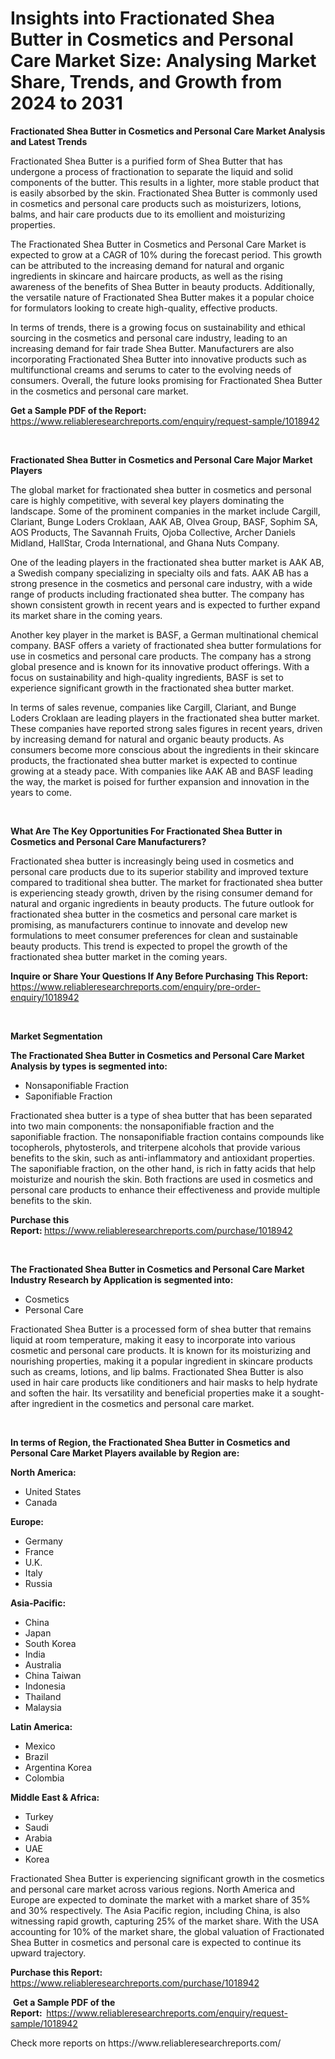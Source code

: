 <p><h1>Insights into Fractionated Shea Butter in Cosmetics and Personal Care Market Size: Analysing Market Share, Trends, and Growth from 2024 to 2031</h1></p><p><strong>Fractionated Shea Butter in Cosmetics and Personal Care Market Analysis and Latest Trends</strong></p>
<p><p>Fractionated Shea Butter is a purified form of Shea Butter that has undergone a process of fractionation to separate the liquid and solid components of the butter. This results in a lighter, more stable product that is easily absorbed by the skin. Fractionated Shea Butter is commonly used in cosmetics and personal care products such as moisturizers, lotions, balms, and hair care products due to its emollient and moisturizing properties.</p><p>The Fractionated Shea Butter in Cosmetics and Personal Care Market is expected to grow at a CAGR of 10% during the forecast period. This growth can be attributed to the increasing demand for natural and organic ingredients in skincare and haircare products, as well as the rising awareness of the benefits of Shea Butter in beauty products. Additionally, the versatile nature of Fractionated Shea Butter makes it a popular choice for formulators looking to create high-quality, effective products.</p><p>In terms of trends, there is a growing focus on sustainability and ethical sourcing in the cosmetics and personal care industry, leading to an increasing demand for fair trade Shea Butter. Manufacturers are also incorporating Fractionated Shea Butter into innovative products such as multifunctional creams and serums to cater to the evolving needs of consumers. Overall, the future looks promising for Fractionated Shea Butter in the cosmetics and personal care market.</p></p>
<p><strong>Get a Sample PDF of the Report:&nbsp;</strong> <a href="https://www.reliableresearchreports.com/enquiry/request-sample/1018942">https://www.reliableresearchreports.com/enquiry/request-sample/1018942</a></p>
<p>&nbsp;</p>
<p><strong>Fractionated Shea Butter in Cosmetics and Personal Care Major Market Players</strong></p>
<p><p>The global market for fractionated shea butter in cosmetics and personal care is highly competitive, with several key players dominating the landscape. Some of the prominent companies in the market include Cargill, Clariant, Bunge Loders Croklaan, AAK AB, Olvea Group, BASF, Sophim SA, AOS Products, The Savannah Fruits, Ojoba Collective, Archer Daniels Midland, HallStar, Croda International, and Ghana Nuts Company.</p><p>One of the leading players in the fractionated shea butter market is AAK AB, a Swedish company specializing in specialty oils and fats. AAK AB has a strong presence in the cosmetics and personal care industry, with a wide range of products including fractionated shea butter. The company has shown consistent growth in recent years and is expected to further expand its market share in the coming years.</p><p>Another key player in the market is BASF, a German multinational chemical company. BASF offers a variety of fractionated shea butter formulations for use in cosmetics and personal care products. The company has a strong global presence and is known for its innovative product offerings. With a focus on sustainability and high-quality ingredients, BASF is set to experience significant growth in the fractionated shea butter market.</p><p>In terms of sales revenue, companies like Cargill, Clariant, and Bunge Loders Croklaan are leading players in the fractionated shea butter market. These companies have reported strong sales figures in recent years, driven by increasing demand for natural and organic beauty products. As consumers become more conscious about the ingredients in their skincare products, the fractionated shea butter market is expected to continue growing at a steady pace. With companies like AAK AB and BASF leading the way, the market is poised for further expansion and innovation in the years to come.</p></p>
<p>&nbsp;</p>
<p><strong>What Are The Key Opportunities For Fractionated Shea Butter in Cosmetics and Personal Care Manufacturers?</strong></p>
<p><p>Fractionated shea butter is increasingly being used in cosmetics and personal care products due to its superior stability and improved texture compared to traditional shea butter. The market for fractionated shea butter is experiencing steady growth, driven by the rising consumer demand for natural and organic ingredients in beauty products. The future outlook for fractionated shea butter in the cosmetics and personal care market is promising, as manufacturers continue to innovate and develop new formulations to meet consumer preferences for clean and sustainable beauty products. This trend is expected to propel the growth of the fractionated shea butter market in the coming years.</p></p>
<p><strong>Inquire or Share Your Questions If Any Before Purchasing This Report:</strong> <a href="https://www.reliableresearchreports.com/enquiry/pre-order-enquiry/1018942">https://www.reliableresearchreports.com/enquiry/pre-order-enquiry/1018942</a></p>
<p>&nbsp;</p>
<p><strong>Market Segmentation</strong></p>
<p><strong>The Fractionated Shea Butter in Cosmetics and Personal Care Market Analysis by types is segmented into:</strong></p>
<p><ul><li>Nonsaponifiable Fraction</li><li>Saponifiable Fraction</li></ul></p>
<p><p>Fractionated shea butter is a type of shea butter that has been separated into two main components: the nonsaponifiable fraction and the saponifiable fraction. The nonsaponifiable fraction contains compounds like tocopherols, phytosterols, and triterpene alcohols that provide various benefits to the skin, such as anti-inflammatory and antioxidant properties. The saponifiable fraction, on the other hand, is rich in fatty acids that help moisturize and nourish the skin. Both fractions are used in cosmetics and personal care products to enhance their effectiveness and provide multiple benefits to the skin.</p></p>
<p><strong>Purchase this Report:&nbsp;</strong><a href="https://www.reliableresearchreports.com/purchase/1018942">https://www.reliableresearchreports.com/purchase/1018942</a></p>
<p>&nbsp;</p>
<p><strong>The Fractionated Shea Butter in Cosmetics and Personal Care Market Industry Research by Application is segmented into:</strong></p>
<p><ul><li>Cosmetics</li><li>Personal Care</li></ul></p>
<p><p>Fractionated Shea Butter is a processed form of shea butter that remains liquid at room temperature, making it easy to incorporate into various cosmetic and personal care products. It is known for its moisturizing and nourishing properties, making it a popular ingredient in skincare products such as creams, lotions, and lip balms. Fractionated Shea Butter is also used in hair care products like conditioners and hair masks to help hydrate and soften the hair. Its versatility and beneficial properties make it a sought-after ingredient in the cosmetics and personal care market.</p></p>
<p>&nbsp;</p>
<p><strong>In terms of Region, the Fractionated Shea Butter in Cosmetics and Personal Care Market Players available by Region are:</strong></p>
<p>
    <p> <strong> North America: </strong>
        <ul>
            <li>United States</li>
            <li>Canada</li>
        </ul>
        </p> 
    <p> <strong> Europe: </strong>
        <ul>
            <li>Germany</li>
            <li>France</li>
            <li>U.K.</li>
            <li>Italy</li>
            <li>Russia</li>
        </ul>
        </p> 
    <p> <strong> Asia-Pacific: </strong>
        <ul>
            <li>China</li>
            <li>Japan</li>
            <li>South Korea</li>
            <li>India</li>
            <li>Australia</li>
            <li>China Taiwan</li>
            <li>Indonesia</li>
            <li>Thailand</li>
            <li>Malaysia</li>
        </ul>
        </p> 
    <p> <strong> Latin America: </strong>
        <ul>
            <li>Mexico</li>
            <li>Brazil</li>
            <li>Argentina Korea</li>
            <li>Colombia</li>
        </ul>
        </p> 
    <p> <strong> Middle East & Africa: </strong>
        <ul>
            <li>Turkey</li>
            <li>Saudi</li>
            <li>Arabia</li>
            <li>UAE</li>
            <li>Korea</li>
        </ul>
    </p>
    </p>
<p><p>Fractionated Shea Butter is experiencing significant growth in the cosmetics and personal care market across various regions. North America and Europe are expected to dominate the market with a market share of 35% and 30% respectively. The Asia Pacific region, including China, is also witnessing rapid growth, capturing 25% of the market share. With the USA accounting for 10% of the market share, the global valuation of Fractionated Shea Butter in cosmetics and personal care is expected to continue its upward trajectory.</p></p>
<p><strong>Purchase this Report: </strong><a href="https://www.reliableresearchreports.com/purchase/1018942">https://www.reliableresearchreports.com/purchase/1018942</a></p>
<p>&nbsp;<strong>Get a Sample PDF of the Report:&nbsp;&nbsp;</strong><a href="https://www.reliableresearchreports.com/enquiry/request-sample/1018942">https://www.reliableresearchreports.com/enquiry/request-sample/1018942</a></p>
<p><strong></strong></p>
<p>Check more reports on https://www.reliableresearchreports.com/</p>